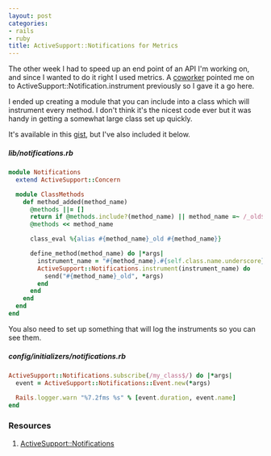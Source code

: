 ```yaml
---
layout: post
categories:
- rails
- ruby
title: ActiveSupport::Notifications for Metrics
---
```


The other week I had to speed up an end point of an API I'm working on, and since I wanted to do it right I used metrics. A [coworker](https://twitter.com/nontrivialzeros) pointed me on to ActiveSupport::Notification.instrument previously so I gave it a go here.

I ended up creating a module that you can include into a class which will instrument every method. I don't think it's the nicest code ever but it was handy in getting a somewhat large class set up quickly.

It's available in this [gist](https://gist.github.com/4072523), but I've also included it below.

##### lib/notifications.rb
```ruby
module Notifications
  extend ActiveSupport::Concern

  module ClassMethods
    def method_added(method_name)
      @methods ||= []
      return if @methods.include?(method_name) || method_name =~ /_old$/
      @methods << method_name

      class_eval %{alias #{method_name}_old #{method_name}}

      define_method(method_name) do |*args|
        instrument_name = "#{method_name}.#{self.class.name.underscore}"
        ActiveSupport::Notifications.instrument(instrument_name) do
          send("#{method_name}_old", *args)
        end
      end
    end
  end
end
```

You also need to set up something that will log the instruments so you can see them.

##### config/initializers/notifications.rb
```ruby
ActiveSupport::Notifications.subscribe(/my_class$/) do |*args|
  event = ActiveSupport::Notifications::Event.new(*args)

  Rails.logger.warn "%7.2fms %s" % [event.duration, event.name]
end
```

### Resources
1. [ActiveSupport::Notifications](http://api.rubyonrails.org/classes/ActiveSupport/Notifications.html)
